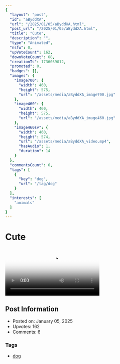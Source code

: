 ```yaml
---
{
  "layout": "post",
  "id": "aByddXA",
  "url": "/2025/01/05/aByddXA.html",
  "post_url": "/2025/01/05/aByddXA.html",
  "title": "Cute",
  "description": "",
  "type": "Animated",
  "nsfw": 0,
  "upVoteCount": 162,
  "downVoteCount": 68,
  "creationTs": 1736039012,
  "promoted": 0,
  "badges": [],
  "images": {
    "image700": {
      "width": 460,
      "height": 575,
      "url": "/assets/media/aByddXA_image700.jpg"
    },
    "image460": {
      "width": 460,
      "height": 575,
      "url": "/assets/media/aByddXA_image460.jpg"
    },
    "image460sv": {
      "width": 460,
      "height": 574,
      "url": "/assets/media/aByddXA_video.mp4",
      "hasAudio": 1,
      "duration": 14
    }
  },
  "commentsCount": 6,
  "tags": [
    {
      "key": "dog",
      "url": "/tag/dog"
    }
  ],
  "interests": [
    "animals"
  ]
}
---
```


# Cute

<video controls playsinline loop poster="/assets/media/aByddXA_image460.jpg">
  <source src="/assets/media/aByddXA_video.mp4" type="video/mp4">
  Your browser does not support the video tag.
</video>

## Post Information

- Posted on: January 05, 2025
- Upvotes: 162
- Comments: 6

### Tags

- [dog](/tag/dog)
